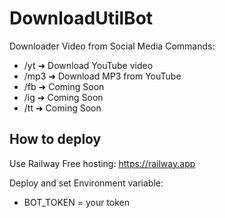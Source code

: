 # DownloadUtilBot
Downloader Video from Social Media
Commands:
- /yt <url> ➜ Download YouTube video
- /mp3 <url> ➜ Download MP3 from YouTube
- /fb <url> ➜ Coming Soon
- /ig <url> ➜ Coming Soon
- /tt <url> ➜ Coming Soon

## How to deploy
Use Railway Free hosting:
https://railway.app

Deploy and set Environment variable:
- BOT_TOKEN = your token
